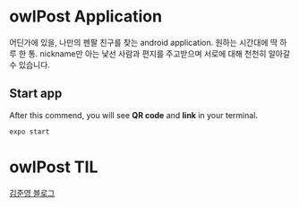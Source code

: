 # owlPost Application
어딘가에 있을, 나만의 펜팔 친구를 찾는 android application. 원하는 시간대에 딱 하루 한 통. nickname만 아는 낯선 사람과 편지를 주고받으며 서로에 대해 천천히 알아갈 수 있습니다.

## Start app
After this commend, you will see **QR code** and **link** in your terminal.
```
expo start
```


# owlPost TIL
[김준영 블로그](https://program-developer.tistory.com/category/Project/OwlPost)
